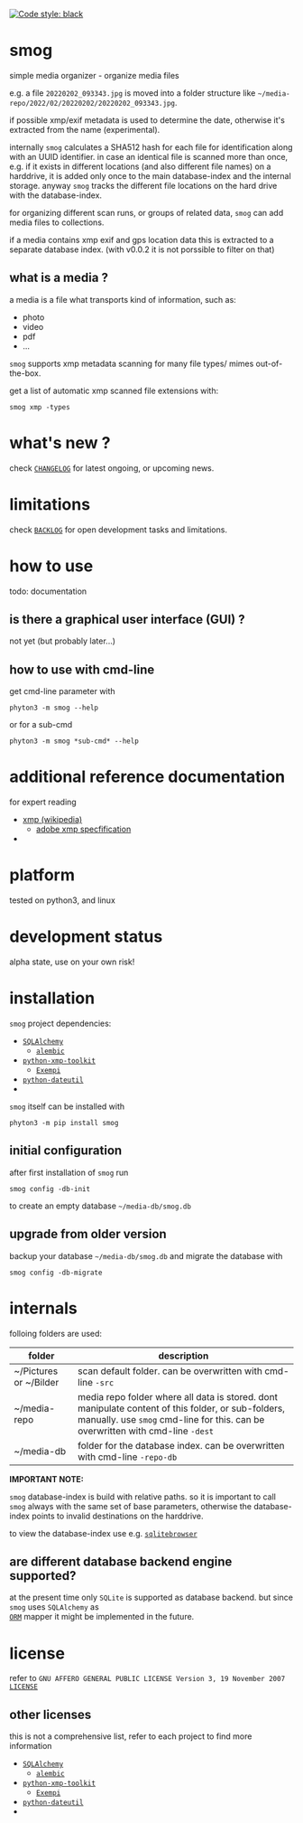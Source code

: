 [![Code style: black](https://img.shields.io/badge/code%20style-black-000000.svg)](https://github.com/psf/black)

# smog 

simple media organizer - organize media files 

e.g. a file `20220202_093343.jpg`
is moved into a folder structure like 
`~/media-repo/2022/02/20220202/20220202_093343.jpg`.

if possible xmp/exif metadata is used to determine the date,
otherwise it's extracted from the name (experimental).

internally `smog` calculates a SHA512 hash for each file for identification 
along with an UUID identifier. in case an identical file is scanned more than once,
e.g. if it exists in different locations (and also different file names) on a harddrive, 
it is added only once to the main database-index and the internal storage. 
anyway `smog` tracks the different file locations on the hard drive with the database-index.

for organizing different scan runs, or groups of related data, 
`smog` can add media files to collections.

if a media contains xmp exif and gps location data this is extracted to a
separate database index. (with v0.0.2 it is not porssible to filter on that)


## what is a media ?

a media is a file what transports kind of information, such as:

- photo
- video
- pdf 
- ...

`smog` supports xmp metadata scanning for many file types/ mimes out-of-the-box.

get a list of automatic xmp scanned file extensions with:

    smog xmp -types


# what's new ?

check
[`CHANGELOG`](https://github.com/kr-g/smog/blob/main/CHANGELOG.md)
for latest ongoing, or upcoming news.


# limitations

check 
[`BACKLOG`](https://github.com/kr-g/smog/blob/main/BACKLOG.md)
for open development tasks and limitations.


# how to use 

todo: documentation


## is there a graphical user interface (GUI) ?

not yet (but probably later...)


## how to use with cmd-line

get cmd-line parameter with

    phyton3 -m smog --help
    
or for a sub-cmd

    phyton3 -m smog *sub-cmd* --help


# additional reference documentation

for expert reading 

- [xmp (wikipedia)](https://en.wikipedia.org/wiki/Extensible_Metadata_Platform)
  - [adobe xmp specfification](https://github.com/adobe/xmp-docs) 
- 


# platform

tested on python3, and linux


# development status

alpha state, use on your own risk!


# installation

`smog` project dependencies: 

- [`SQLAlchemy`](https://www.sqlalchemy.org/)
  - [`alembic`](https://alembic.sqlalchemy.org)
- [`python-xmp-toolkit`](https://python-xmp-toolkit.readthedocs.io/en/latest/)  
  - [`Exempi`](https://libopenraw.freedesktop.org/exempi/)
- [`python-dateutil`](https://dateutil.readthedocs.io/en/latest/)
- 


`smog` itself can be installed with

    phyton3 -m pip install smog
 
 
## initial configuration

after first installation of `smog` run

    smog config -db-init
    
to create an empty database `~/media-db/smog.db` 


## upgrade from older version

backup your database `~/media-db/smog.db` and migrate 
the database with  

    smog config -db-migrate


# internals

folloing folders are used:

| folder | description |
| --- | --- | 
| ~/Pictures or ~/Bilder | scan default folder. can be overwritten with cmd-line `-src`  | 
| ~/media-repo | media repo folder where all data is stored. dont manipulate content of this folder, or sub-folders, manually. use `smog` cmd-line for this. can be overwritten with cmd-line `-dest`  | 
| ~/media-db | folder for the database index. can be overwritten with cmd-line `-repo-db`  | 

__IMPORTANT NOTE:__

`smog` database-index is build with relative paths. 
so it is important to call `smog` always with the same set of base parameters,
otherwise the database-index points to invalid destinations on the harddrive.

to view the database-index use e.g. [`sqlitebrowser`](https://sqlitebrowser.org/)


## are different database backend engine supported?

at the present time only `SQLite` is supported as database backend.
but since `smog` uses `SQLAlchemy` as  
[`ORM`](https://en.wikipedia.org/wiki/Object%E2%80%93relational_mapping) 
mapper it might be implemented in the future.


# license

refer to 
`GNU AFFERO GENERAL PUBLIC LICENSE Version 3, 19 November 2007`
[`LICENSE`](https://github.com/kr-g/smog/blob/main/LICENSE.md)


## other licenses

this is not a comprehensive list, 
refer to each project to find more information

- [`SQLAlchemy`](https://github.com/sqlalchemy/sqlalchemy)
  - [`alembic`](https://github.com/sqlalchemy/alembic)
- [`python-xmp-toolkit`](https://github.com/python-xmp-toolkit/python-xmp-toolkit)  
  - [`Exempi`](https://github.com/freedesktop/exempi)
- [`python-dateutil`](https://github.com/python-xmp-toolkit/python-xmp-toolkit)
- 
